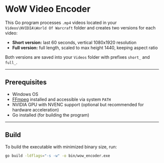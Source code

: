 # WoW Video Encoder

This Go program processes `.mp4` videos located in your `Videos\NVIDIA\World Of Warcraft` folder and creates two versions for each video:

- **Short version:** last 60 seconds, vertical 1080x1920 resolution  
- **Full version:** full length, scaled to max height 1440, keeping aspect ratio  

Both versions are saved into your `Videos` folder with prefixes `short_` and `full_`.

---

## Prerequisites

- Windows OS  
- [FFmpeg](https://ffmpeg.org/download.html) installed and accessible via system `PATH`  
- NVIDIA GPU with NVENC support (optional but recommended for hardware acceleration)  
- Go installed (for building the program)  

---

## Build

To build the executable with minimized binary size, run:

```bash
go build -ldflags="-s -w" -o bin/wow_encoder.exe
